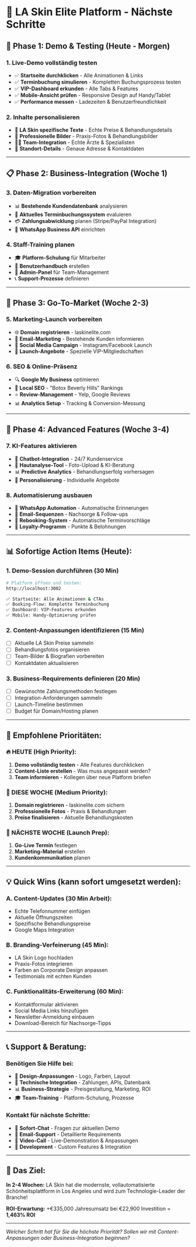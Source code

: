 # 🎯 LA Skin Elite Platform - Nächste Schritte

## 🚀 **Phase 1: Demo & Testing (Heute - Morgen)**

### **1. Live-Demo vollständig testen**
- ✅ **Startseite durchklicken** - Alle Animationen & Links
- ✅ **Terminbuchung simulieren** - Kompletten Buchungsprozess testen
- ✅ **VIP-Dashboard erkunden** - Alle Tabs & Features
- ✅ **Mobile-Ansicht prüfen** - Responsive Design auf Handy/Tablet
- ✅ **Performance messen** - Ladezeiten & Benutzerfreundlichkeit

### **2. Inhalte personalisieren**
- 📝 **LA Skin spezifische Texte** - Echte Preise & Behandlungsdetails
- 📸 **Professionelle Bilder** - Praxis-Fotos & Behandlungsbilder
- 👨‍⚕️ **Team-Integration** - Echte Ärzte & Spezialisten
- 📍 **Standort-Details** - Genaue Adresse & Kontaktdaten

---

## 📋 **Phase 2: Business-Integration (Woche 1)**

### **3. Daten-Migration vorbereiten**
- 📊 **Bestehende Kundendatenbank** analysieren
- 📅 **Aktuelles Terminbuchungssystem** evaluieren
- 💳 **Zahlungsabwicklung** planen (Stripe/PayPal Integration)
- 📱 **WhatsApp Business API** einrichten

### **4. Staff-Training planen**
- 🎓 **Platform-Schulung** für Mitarbeiter
- 📖 **Benutzerhandbuch** erstellen
- 🔧 **Admin-Panel** für Team-Management
- 📞 **Support-Prozesse** definieren

---

## 💼 **Phase 3: Go-To-Market (Woche 2-3)**

### **5. Marketing-Launch vorbereiten**
- 🌐 **Domain registrieren** - laskinelite.com
- 📧 **Email-Marketing** - Bestehende Kunden informieren
- 📱 **Social Media Campaign** - Instagram/Facebook Launch
- 🎁 **Launch-Angebote** - Spezielle VIP-Mitgliedschaften

### **6. SEO & Online-Präsenz**
- 🔍 **Google My Business** optimieren
- 📍 **Local SEO** - "Botox Beverly Hills" Rankings
- ⭐ **Review-Management** - Yelp, Google Reviews
- 📊 **Analytics Setup** - Tracking & Conversion-Messung

---

## 🔧 **Phase 4: Advanced Features (Woche 3-4)**

### **7. KI-Features aktivieren**
- 🤖 **Chatbot-Integration** - 24/7 Kundenservice
- 📸 **Hautanalyse-Tool** - Foto-Upload & KI-Beratung
- 📊 **Predictive Analytics** - Behandlungserfolg vorhersagen
- 🎯 **Personalisierung** - Individuelle Angebote

### **8. Automatisierung ausbauen**
- 📱 **WhatsApp Automation** - Automatische Erinnerungen
- 📧 **Email-Sequenzen** - Nachsorge & Follow-ups
- 🔄 **Rebooking-System** - Automatische Terminvorschläge
- 💎 **Loyalty-Programm** - Punkte & Belohnungen

---

## 📊 **Sofortige Action Items (Heute):**

### **1. Demo-Session durchführen (30 Min)**
```bash
# Platform öffnen und testen:
http://localhost:3002

✅ Startseite: Alle Animationen & CTAs
✅ Booking-Flow: Komplette Terminbuchung
✅ Dashboard: VIP-Features erkunden
✅ Mobile: Handy-Optimierung prüfen
```

### **2. Content-Anpassungen identifizieren (15 Min)**
- [ ] Aktuelle LA Skin Preise sammeln
- [ ] Behandlungsfotos organisieren
- [ ] Team-Bilder & Biografien vorbereiten
- [ ] Kontaktdaten aktualisieren

### **3. Business-Requirements definieren (20 Min)**
- [ ] Gewünschte Zahlungsmethoden festlegen
- [ ] Integration-Anforderungen sammeln
- [ ] Launch-Timeline bestimmen
- [ ] Budget für Domain/Hosting planen

---

## 🎯 **Empfohlene Prioritäten:**

### **🔥 HEUTE (High Priority):**
1. **Demo vollständig testen** - Alle Features durchklicken
2. **Content-Liste erstellen** - Was muss angepasst werden?
3. **Team informieren** - Kollegen über neue Platform briefen

### **📅 DIESE WOCHE (Medium Priority):**
1. **Domain registrieren** - laskinelite.com sichern
2. **Professionelle Fotos** - Praxis & Behandlungen
3. **Preise finalisieren** - Aktuelle Behandlungskosten

### **🚀 NÄCHSTE WOCHE (Launch Prep):**
1. **Go-Live Termin** festlegen
2. **Marketing-Material** erstellen
3. **Kundenkommunikation** planen

---

## 💡 **Quick Wins (kann sofort umgesetzt werden):**

### **A. Content-Updates (30 Min Arbeit):**
- Echte Telefonnummer einfügen
- Aktuelle Öffnungszeiten
- Spezifische Behandlungspreise
- Google Maps Integration

### **B. Branding-Verfeinerung (45 Min):**
- LA Skin Logo hochladen
- Praxis-Fotos integrieren
- Farben an Corporate Design anpassen
- Testimonials mit echten Kunden

### **C. Funktionalitäts-Erweiterung (60 Min):**
- Kontaktformular aktivieren
- Social Media Links hinzufügen
- Newsletter-Anmeldung einbauen
- Download-Bereich für Nachsorge-Tipps

---

## 📞 **Support & Beratung:**

### **Benötigen Sie Hilfe bei:**
- 🎨 **Design-Anpassungen** - Logo, Farben, Layout
- 🔧 **Technische Integration** - Zahlungen, APIs, Datenbank
- 📊 **Business-Strategie** - Preisgestaltung, Marketing, ROI
- 🎓 **Team-Training** - Platform-Schulung, Prozesse

### **Kontakt für nächste Schritte:**
- 💬 **Sofort-Chat** - Fragen zur aktuellen Demo
- 📧 **Email-Support** - Detaillierte Requirements
- 📱 **Video-Call** - Live-Demonstration & Anpassungen
- 🔧 **Development** - Custom Features & Integration

---

## 🎉 **Das Ziel:**

**In 2-4 Wochen:** LA Skin hat die modernste, vollautomatisierte Schönheitsplattform in Los Angeles und wird zum Technologie-Leader der Branche!

**ROI-Erwartung:** +€335,000 Jahresumsatz bei €22,900 Investition = **1,463% ROI**

---

*Welcher Schritt hat für Sie die höchste Priorität? Sollen wir mit Content-Anpassungen oder Business-Integration beginnen?* 